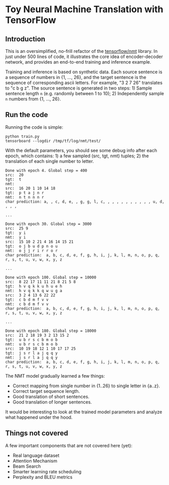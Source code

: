 # Toy Neural Machine Translation with TensorFlow

## Introduction
This is an oversimplified, no-frill refactor of the [tensorflow/nmt](https://github.com/tensorflow/nmt) library. In just under 500 lines of code, it illustrates the core idea of encoder-decoder network, and provides an end-to-end training and inference example.

Training and inference is based on synthetic data. Each source sentence is a sequence of numbers in {1, ..., 26}, and the target sentence is the sequence of corresponding ascii letters. For example, "3 2 7 26" translates to "c b g z". The source sentence is generated in two steps: 1) Sample sentence length `n` (e.g. randomly between 1 to 10); 2) Independently sample `n` numbers from {1, ..., 26}.

## Run the code

Running the code is simple:
```
python train.py
tensorboard --logdir /tmp/tf/log/nmt/test/
```

With the default parameters, you should see some debug info after each epoch, which contains: 1) a few sampled (src, tgt, nmt) tuples; 2) the translation of each single number to letter.

```
Done with epoch 4. Global step = 400
src:  20
tgt:  t
nmt:  
src:  16 20 1 10 14 18
tgt:  p t a j n r
nmt:  n t n n n r
char prediction: a, , c, d, e, , g, g, l, c, , , , , , , , , , , u, d, , , ,  

...

Done with epoch 30. Global step = 3000
src:  25 9
tgt:  y i
nmt:  y i
src:  15 10 2 21 4 16 14 15 21
tgt:  o j b u d p n o u
nmt:  o j j r i r r o r
char prediction:  a, b, c, d, e, f, g, h, i, j, k, l, m, n, o, p, q, r, s, t, u, v, w, x, y, z

...

Done with epoch 100. Global step = 10000
src:  8 22 17 11 11 21 8 21 5 8
tgt:  h v q k k u h u e h
nmt:  h v q k k q w u g a
src:  3 2 4 13 6 22 22
tgt:  c b d m f v v
nmt:  c b d m f v v
char prediction:  a, b, c, d, e, f, g, h, i, j, k, l, m, n, o, p, q, r, s, t, u, v, w, x, y, z

...

Done with epoch 180. Global step = 18000
src:  21 2 18 19 3 2 13 15 2
tgt:  u b r s c b m o b
nmt:  u b r s c b m o b
src:  10 19 18 12 1 10 17 17 25
tgt:  j s r l a j q q y
nmt:  j s r l a j q q y
char prediction:  a, b, c, d, e, f, g, h, i, j, k, l, m, n, o, p, q, r, s, t, u, v, w, x, y, z

```

The NMT model gradually learned a few things:
- Correct mapping from single number in {1..26} to single letter in {a..z}.
- Correct target sequence length.
- Good translation of short sentences.
- Good translation of longer sentences.

It would be interesting to look at the trained model parameters and analyze what happened under the hood. 

## Things not covered
A few important components that are not covered here (yet):
- Real language dataset
- Attention Mechanism
- Beam Search
- Smarter learning rate scheduling
- Perplexity and BLEU metrics
